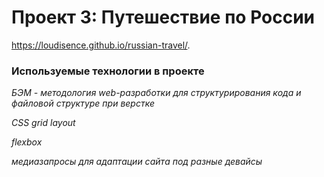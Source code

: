# Проект 3: Путешествие по России

https://loudisence.github.io/russian-travel/.


### Используемые технологии в проекте

*БЭМ - методология web-разработки для структурирования кода и файловой структуре при верстке*

*CSS grid layout*

*flexbox*

*медиазапросы для адаптации сайта под разные девайсы*

